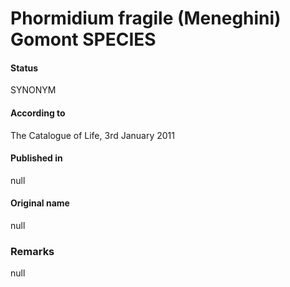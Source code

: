 # Phormidium fragile (Meneghini) Gomont SPECIES

#### Status
SYNONYM

#### According to
The Catalogue of Life, 3rd January 2011

#### Published in
null

#### Original name
null

### Remarks
null